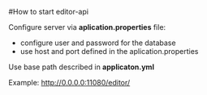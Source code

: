 #How to start editor-api

Configure server via **aplication.properties** file:
- configure user and password for the database
- use  host and port defined in the aplication.properties

Use base path described in **applicaton.yml**

Example: http://0.0.0.0:11080/editor/